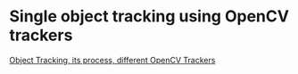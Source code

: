 # Single object tracking using OpenCV trackers

[Object Tracking, its process, different OpenCV Trackers](https://github.com/HendEmad/Image-Processing-projects/tree/main/Basics/OpenCV/Object%20Tracking)
